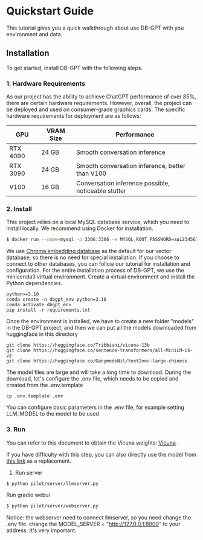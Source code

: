 # Quickstart Guide

This tutorial gives you a quick walkthrough about use DB-GPT with you environment and data.

## Installation

To get started, install DB-GPT with the following steps.

### 1. Hardware Requirements 
As our project has the ability to achieve ChatGPT performance of over 85%, there are certain hardware requirements. However, overall, the project can be deployed and used on consumer-grade graphics cards. The specific hardware requirements for deployment are as follows:

| GPU  | VRAM Size | Performance                                 |
| --------- | --------- | ------------------------------------------- |
| RTX 4090  | 24 GB     | Smooth conversation inference        |
| RTX 3090  | 24 GB     | Smooth conversation inference, better than V100 |
| V100      | 16 GB     | Conversation inference possible, noticeable stutter |

### 2. Install

This project relies on a local MySQL database service, which you need to install locally. We recommend using Docker for installation.

```bash
$ docker run --name=mysql -p 3306:3306 -e MYSQL_ROOT_PASSWORD=aa12345678 -dit mysql:latest
```
We use [Chroma embedding database](https://github.com/chroma-core/chroma) as the default for our vector database, so there is no need for special installation. If you choose to connect to other databases, you can follow our tutorial for installation and configuration. 
For the entire installation process of DB-GPT, we use the miniconda3 virtual environment. Create a virtual environment and install the Python dependencies.

```
python>=3.10
conda create -n dbgpt_env python=3.10
conda activate dbgpt_env
pip install -r requirements.txt
```

Once the environment is installed, we have to create a new folder "models" in the DB-GPT project, and then we can put all the models downloaded from huggingface in this directory

```
git clone https://huggingface.co/Tribbiani/vicuna-13b 
git clone https://huggingface.co/sentence-transformers/all-MiniLM-L6-v2
git clone https://huggingface.co/GanymedeNil/text2vec-large-chinese
```

The model files are large and will take a long time to download. During the download, let's configure the .env file, which needs to be copied and created from the .env.template

```
cp .env.template .env
```

You can configure basic parameters in the .env file, for example setting LLM_MODEL to the model to be used

### 3. Run
You can refer to this document to obtain the Vicuna weights: [Vicuna](https://github.com/lm-sys/FastChat/blob/main/README.md#model-weights) .

If you have difficulty with this step, you can also directly use the model from [this link](https://huggingface.co/Tribbiani/vicuna-7b) as a replacement.

1. Run server
```bash
$ python pilot/server/llmserver.py
```

Run gradio webui

```bash
$ python pilot/server/webserver.py
```

Notice:  the webserver need to connect llmserver,  so you need change the .env file. change the MODEL_SERVER = "http://127.0.0.1:8000" to your address.  It's very important.